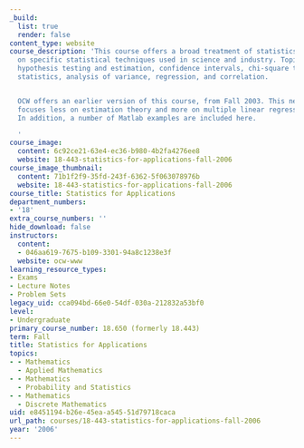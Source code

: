 ```yaml
---
_build:
  list: true
  render: false
content_type: website
course_description: 'This course offers a broad treatment of statistics, concentrating
  on specific statistical techniques used in science and industry. Topics include:
  hypothesis testing and estimation, confidence intervals, chi-square tests, nonparametric
  statistics, analysis of variance, regression, and correlation.


  OCW offers an earlier version of this course, from Fall 2003. This newer version
  focuses less on estimation theory and more on multiple linear regression models.
  In addition, a number of Matlab examples are included here.

  '
course_image:
  content: 6c92ce21-63e4-ec36-b980-4b2fa4276ee8
  website: 18-443-statistics-for-applications-fall-2006
course_image_thumbnail:
  content: 71b1f2f9-35fd-243f-6362-5f063078976b
  website: 18-443-statistics-for-applications-fall-2006
course_title: Statistics for Applications
department_numbers:
- '18'
extra_course_numbers: ''
hide_download: false
instructors:
  content:
  - 046aa619-7675-b109-3301-94a8c1238e3f
  website: ocw-www
learning_resource_types:
- Exams
- Lecture Notes
- Problem Sets
legacy_uid: cca094bd-66e0-54df-030a-212832a53bf0
level:
- Undergraduate
primary_course_number: 18.650 (formerly 18.443)
term: Fall
title: Statistics for Applications
topics:
- - Mathematics
  - Applied Mathematics
- - Mathematics
  - Probability and Statistics
- - Mathematics
  - Discrete Mathematics
uid: e8451194-b26e-45ea-a545-51d79718caca
url_path: courses/18-443-statistics-for-applications-fall-2006
year: '2006'
---
```

